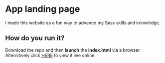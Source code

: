 # App landing page

I made this website as a fun way to advance my Sass skills and knowledge.

## How do you run it?
Download the repo and then <strong>launch</strong> the <strong>index.html</strong> via a browser 
Alternitively click [HERE](##) to view it live online.
